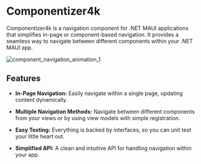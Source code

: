# Componentizer4k

Componentizer4k is a navigation component for .NET MAUI applications that simplifies in-page or component-based navigation. It provides a seamless way to navigate between different components within your .NET MAUI app.

![component_navigation_animation_1](https://github.com/user-attachments/assets/0915d3b6-62c3-49cd-a29e-134e0a94169c)

## Features

- **In-Page Navigation:** Easily navigate within a single page, updating content dynamically.
  
- **Multiple Navigation Methods:** Navigate between different components from your views or by using view models with simple registration.

- **Easy Testing:** Everything is backed by interfaces, so you can unit test your little heart out.

- **Simplified API:** A clean and intuitive API for handling navigation within your app.
